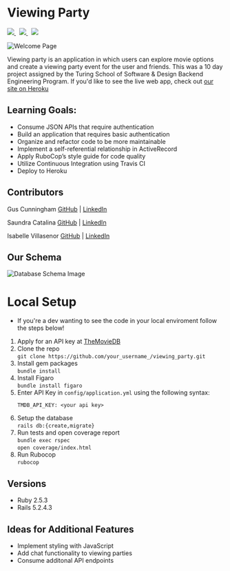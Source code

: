 # Viewing Party
<p align="left">
  <a href ="https://ruby-doc.org/">
    <img src="https://img.shields.io/badge/RUBY-2.5.3-957DAD?style=for-the-badge">
  </a>
  &nbsp;
  <a href="https://guides.rubyonrails.org/">
    <img src="https://img.shields.io/badge/RAILS-5.2.4.3-957DAD?style=for-the-badge">
  </a>
  &nbsp;
  <a href="https://github.com/simplecov-ruby/simplecov">
    <img src="https://img.shields.io/badge/coverage-99.62%25-brightgreen?style=for-the-badge"> 
  </a>
</p>

![Welcome Page](app/assets/images/welcome_screenshot.png)

Viewing party is an application in which users can explore movie options and create a viewing party event for the user and friends. This was a 10 day project assigned by the Turing School of Software & Design Backend Engineering Program. If you'd like to see the live web app, check out [our site on Heroku](https://viewing-party-m3.herokuapp.com/)

## Learning Goals:
- Consume JSON APIs that require authentication
- Build an application that requires basic authentication
- Organize and refactor code to be more maintainable
- Implement a self-referential relationship in ActiveRecord
- Apply RuboCop’s style guide for code quality
- Utilize Continuous Integration using Travis CI
- Deploy to Heroku


## Contributors 

Gus Cunningham [GitHub](https://github.com/cunninghamge) | [LinkedIn](https://www.linkedin.com/in/grayson-cunningham/)

Saundra Catalina [GitHub](https://github.com/saundracatalina) | [LinkedIn](https://www.linkedin.com/in/saundra-catalina/)

Isabelle Villasenor [GitHub](https://github.com/isabellevillasenor) | [LinkedIn](https://www.linkedin.com/in/isabelle-villasenor/)


## Our Schema

![Database Schema Image](https://i.ibb.co/P9RMt5t/viewing-party.png)


# Local Setup
- If you're a dev wanting to see the code in your local enviroment follow the steps below!

1. Apply for an API key at [TheMovieDB](https://www.themoviedb.org/)
2. Clone the repo   
  `git clone https://github.com/your_username_/viewing_party.git`
3. Install gem packages  
  `bundle install`
4. Install Figaro  
  `bundle install figaro`
5. Enter API Key in `config/application.yml` using the following syntax:
    ```
    TMDB_API_KEY: <your api key>
    ```
6. Setup the database   
  `rails db:{create,migrate}`
7. Run tests and open coverage report   
  `bundle exec rspec`  
  `open coverage/index.html` 
8. Run Rubocop  
  `rubocop`  


## Versions

- Ruby 2.5.3
- Rails 5.2.4.3

## Ideas for Additional Features
- Implement styling with JavaScript
- Add chat functionality to viewing parties
- Consume additonal API endpoints
